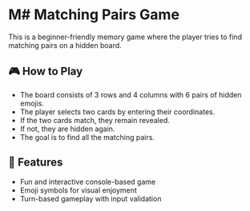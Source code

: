 # M# Matching Pairs Game

This is a beginner-friendly memory game where the player tries to find matching pairs on a hidden board.

## 🎮 How to Play

- The board consists of 3 rows and 4 columns with 6 pairs of hidden emojis.
- The player selects two cards by entering their coordinates.
- If the two cards match, they remain revealed.
- If not, they are hidden again.
- The goal is to find all the matching pairs.

## 🧩 Features

* Fun and interactive console-based game
* Emoji symbols for visual enjoyment
* Turn-based gameplay with input validation
